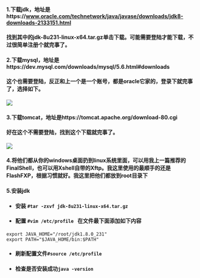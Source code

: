 #### 1.下载jdk，地址是https://www.oracle.com/technetwork/java/javase/downloads/jdk8-downloads-2133151.html  
#### 找到其中的jdk-8u231-linux-x64.tar.gz单击下载。可能需要登陆才能下载，不过很简单注册个就完事了。  
#### 2.下载mysql，地址是https://dev.mysql.com/downloads/mysql/5.6.html#downloads  
#### 这个也需要登陆，反正和上一个是一个账号，都是oracle它家的，登录下就完事了，选择如下。
![](https://upload-images.jianshu.io/upload_images/17736870-b5e92a04d8028e92.png?imageMogr2/auto-orient/strip%7CimageView2/2/w/1240)  
#### 3.下载tomcat，地址是https://tomcat.apache.org/download-80.cgi  
#### 好在这个不需要登陆，找到这个下载就完事了。  
![](https://upload-images.jianshu.io/upload_images/17736870-1500bf8336974ee3.png?imageMogr2/auto-orient/strip%7CimageView2/2/w/1240)  
#### 4.将他们都从你的windows桌面扔到linux系统里面，可以用我上一篇推荐的FinalShell，也可以用Xshell自带的Xftp。我这里使用的最顺手的还是FlashFXP，根据习惯就好。我这里把他们都放到root目录下  
#### 5.安装jdk  
* #### 安装 `#tar -zxvf jdk-8u231-linux-x64.tar.gz`  
* #### 配置 `#vim /etc/profile ` 在文件最下面添加如下内容  
```
export JAVA_HOME="/root/jdk1.8.0_231"
export PATH="$JAVA_HOME/bin:$PATH"
```  
* #### 刷新配置文件`#source /etc/profile`
* #### 检查是否安装成功`java -version`
